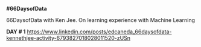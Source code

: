 **#66DaysofData**

66DaysofData with Ken Jee. On learning experience with Machine Learning

**DAY # 1**
https://www.linkedin.com/posts/edcaneda_66daysofdata-kennethjee-activity-6793827018028011520-zUSn



